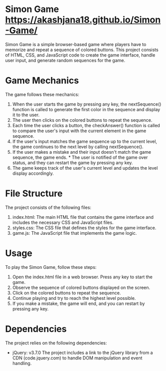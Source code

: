 # Simon Game https://akashjana18.github.io/Simon-Game/
Simon Game is a simple browser-based game where players have to memorize and repeat a sequence of colored buttons. This project consists of HTML, CSS, and JavaScript code to create the game interface, handle user input, and generate random sequences for the game.

# Game Mechanics
The game follows these mechanics:

1. When the user starts the game by pressing any key, the nextSequence() function is called to generate the first color in the sequence and display it to the user.
2. The user then clicks on the colored buttons to repeat the sequence.
3. Each time the user clicks a button, the checkAnswer() function is called to compare the user's input with the current element in the game sequence.
4. If the user's input matches the game sequence up to the current level, the game continues to the next level by calling nextSequence().
5. If the user makes a mistake and their input doesn't match the game sequence, the game ends. * The user is notified of the game over status, and they can restart the game by pressing any key.
6. The game keeps track of the user's current level and updates the level display accordingly.
# File Structure
The project consists of the following files:

1. index.html: The main HTML file that contains the game interface and includes the necessary CSS and JavaScript files.
2. styles.css: The CSS file that defines the styles for the game interface.
3. game.js: The JavaScript file that implements the game logic.

# Usage
To play the Simon Game, follow these steps:

1. Open the index.html file in a web browser.
Press any key to start the game.
2. Observe the sequence of colored buttons displayed on the screen.
3. Click on the colored buttons to repeat the sequence.
4. Continue playing and try to reach the highest level possible.
5. If you make a mistake, the game will end, and you can restart by pressing any key.
# Dependencies
The project relies on the following dependencies:

* jQuery: v3.7.0
The project includes a link to the jQuery library from a CDN (code.jquery.com) to handle DOM manipulation and event handling.
